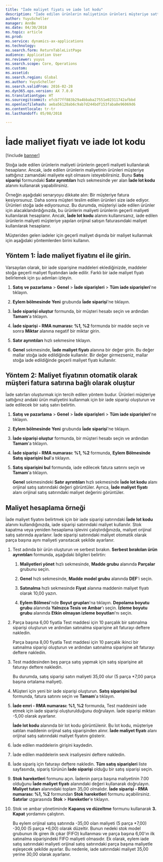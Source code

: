 ```yaml
---
title: "İade maliyet fiyatı ve iade lot kodu"
description: "İade edilen ürünlerin maliyetinin ürünleri müşteriye sattığınız zamandaki maliyete eşit olmasını isteyebilirsiniz. Bunu **İade lot kodu**'nu kullanarak yapabilirsiniz."
author: YuyuScheller
manager: AnnBe
ms.date: 04/30/2018
ms.topic: article
ms.prod: 
ms.service: dynamics-ax-applications
ms.technology: 
ms.search.form: ReturnTableListPage
audience: Application User
ms.reviewer: yuyus
ms.search.scope: Core, Operations
ms.custom: 
ms.assetid: 
ms.search.region: Global
ms.author: YuyuScheller
ms.search.validFrom: 2016-02-28
ms.dyn365.ops.version: AX 7.0.0
ms.translationtype: HT
ms.sourcegitcommit: efcb77ff883b29a4bbaba27551e02311742afbbd
ms.openlocfilehash: aeba56128ab6c9ab7d244bdf153faba8e96069d6
ms.contentlocale: tr-tr
ms.lasthandoff: 05/08/2018

---
```


# <a name="return-cost-price-and-return-lot-id"></a>İade maliyet fiyatı ve iade lot kodu        

[!include [banner](../includes/banner.md)]



Stoğa iade edilen ürünlerin maliyeti ürünlerin geçerli maliyeti kullanılarak hesaplanır. Ancak, iade edilen ürünlerin maliyetinin ürünleri müşteriye sattığınız zamandaki maliyete eşit olmasını isteyebilirsiniz. Bunu **Satış siparişi** formundaki **Satır ayrıntıları** hızlı sekmesinde yer alan **İade lot kodu** alanını kullanarak yapabilirsiniz.

Örneğin aşağıdaki senaryoyu dikkate alın: Bir müşteriye fatura kesiyorsunuz. Daha sonra müşteri teslim edilen ürünleri size iade ediyor. Ürünleri stoğa iade ediyorsunuz. Bu durumda, müşteriyi iade edilen ürünler için alacaklandırdığınızda, bu ürünlerin maliyeti ürünlerin geçerli maliyeti kullanılarak hesaplanır. Ancak, **İade lot kodu** alanını kullanırsanız, iade edilen ürünlerin maliyeti müşteriye yapılan orijinal satışın faturasındaki maliyet kullanılarak hesaplanır.

Müşteriden gelen iadeler için geçerli maliyet dışında bir maliyet kullanmak için aşağıdaki yöntemlerden birini kullanın.

## <a name="method-1-manually-enter-the-return-cost-price"></a>Yöntem 1: İade maliyet fiyatını el ile girin.

Varsayılan olarak, bir iade siparişine maddeleri eklediğinizde, maddeler stoğa geçerli maliyet fiyatından iade edilir. Farklı bir iade maliyet fiyatı belirlemek için şu adımları izleyin.

1.  **Satış ve pazarlama** \> **Genel** \> **İade siparişleri** \> **Tüm iade siparişleri**'ne tıklayın.

2.  **Eylem bölmesinde** **Yeni** grubunda **İade siparişi**'ne tıklayın.

3.  **İade siparişi oluştur** formunda, bir müşteri hesabı seçin ve ardından **Tamam**'a tıklayın.

4.  **İade siparişi - RMA numarası: %1, %2** formunda bir madde seçin ve sonra **Miktar** alanına negatif bir miktar girin.

5.  **Satır ayrıntıları** hızlı sekmesine tıklayın.

6.  **Genel** sekmesinde, **İade maliyet fiyatı** alanına bir değer girin. Bu değer mallar stoğa iade edildiğinde kullanılır. Bir değer girmezseniz, mallar stoğa iade edildiğinde geçerli maliyet fiyatı kullanılır.

## <a name="method-2-automatically-generate-the-cost-price-based-on-the-customer-invoice-line"></a>Yöntem 2: Maliyet fiyatının otomatik olarak müşteri fatura satırına bağlı olarak oluştur

İade satırları oluşturmak için tercih edilen yöntem budur. Ürünleri müşteriye sattığınız andaki ürün maliyetini kullanmak için bir iade siparişi oluşturun ve iade edilecek bir satış satırı belirtin.

1.  **Satış ve pazarlama** \> **Genel** \> **İade siparişleri** \> **Tüm iade siparişleri**'ne tıklayın.

2.  **Eylem bölmesinde** **Yeni** grubunda **İade siparişi**'ne tıklayın.

3.  **İade siparişi oluştur** formunda, bir müşteri hesabı seçin ve ardından **Tamam**'a tıklayın.

4.  **İade siparişi - RMA numarası: %1, %2** formunda, **Eylem Bölmesinde** **Satış siparişini bul**'a tıklayın.

5.  **Satış siparişini bul** formunda, iade edilecek fatura satırını seçin ve **Tamam**'a tıklayın.
    
    **Genel** sekmesindeki **Satır ayrıntıları** hızlı sekmesinde **İade lot kodu** alanı orijinal satış satırındaki değeri görüntüler. Ayrıca, **İade maliyet fiyatı** alanı orijinal satış satırındaki maliyet değerini görüntüler.

## <a name="cost-calculation-example"></a>Maliyet hesaplama örneği

İade maliyet fiyatını belirtmek için bir iade siparişi satırındaki **İade lot kodu** alanını kullandığınızda, iade siparişi satırındaki maliyet kullanılır. Stok kapatma veya yeniden hesaplama işlevini çalıştırdığınızda, maliyet orijinal satış satırında ayarlanır. İade siparişi satırındaki maliyet otomatik olarak parça başına aynı maliyeti yansıtacak şekilde ayarlanır.

1.  Test adında bir ürün oluşturun ve serbest bırakın. **Serbest bırakılan ürün ayrıntıları** formunda, aşağıdaki bilgileri belirtin:
    
    1.  **Maliyetleri yönet** hızlı sekmesinde, **Madde grubu** alanında **Parçalar** grubunu seçin.
    
    2.  **Genel** hızlı sekmesinde, **Madde model grubu** alanında **DEF**'i seçin.
    
    3.  **Satınalma** hızlı sekmesinde **Fiyat** alanına maddenin maliyet fiyatı olarak 10,00 yazın.
    
    4.  **Eylem Bölmesi**'nde **Boyut grupları**'na tıklayın. **Depolama boyutu grubu** alanında **Yalnızca Tesis ve Ambar**'ı seçin. **İzleme boyutu grubu** alanında **Etkin olmayan izleme boyutları**'nı seçin.

2.  Parça başına 6,00 fiyatla Test maddesi için 10 parçalık bir satınalma siparişi oluşturun ve ardından satınalma siparişine ait faturayı deftere nakledin.
    
    Parça başına 8,00 fiyatla Test maddesi için 10 parçalık ikinci bir satınalma siparişi oluşturun ve ardından satınalma siparişine ait faturayı deftere nakledin.

3.  Test maddesinden beş parça satış yapmak için satış siparişine ait faturayı deftere nakledin.
    
    Bu durumda, satış siparişi satırı maliyeti 35,00 olur (5 parça \*7,00 parça başına ortalama maliyet).

4.  Müşteri için yeni bir iade siparişi oluşturun. **Satış siparişini bul** formunda, fatura satırını seçin ve **Tamam**'a tıklayın.

5.  **İade emri - RMA numarası: %1, %2** formunda, Test maddesini iade etmek için iade siparişi oluşturulduğunu doğrulayın. İade siparişi miktarı -5,00 olarak ayarlanır.
    
    **İade lot kodu** alanında bir lot kodu görüntülenir. Bu lot kodu, müşteriye satılan maddenin orijinal satış siparişinden alınır. **İade maliyet fiyatı** alanı orijinal satış satırındaki maliyet fiyatını gösterir.

6.  İade edilen maddelerin girişini kaydedin.

7.  İade edilen maddelerin sevk irsaliyesini deftere nakledin.

8.  İade sipariş için faturayı deftere nakledin. **Tüm satış siparişleri** liste sayfasında, sipariş türünün **İade siparişi** olduğu bir satış siparişi seçin.

9.  **Stok hareketleri** formunu açın. İadenin parça başına maliyetinin 7.00 olduğunu **İade maliyet fiyatı** alanındaki değeri kullanarak doğrulayın. **Maliyet tutarı** alanındaki toplam 35,00 olmalıdır. **İade siparişi - RMA numarası: %1, %2** formundan **Stok hareketleri** formunu açabilirsiniz. **Satırlar** ızgarasında **Stok** \> **Hareketler**'e tıklayın.

10. Stok ve ambar yönetiminde **Kapanış ve düzeltme** formunu kullanarak **3. Kapat** yordamını çalıştırın.
    
    Bu eylem orijinal satış satırında -35,00 olan maliyeti (5 parça \*7,00) -30,00 (5 parça \*6,00) olarak düzeltir. Bunun nedeki stok model grubunun ilk giren ilk çıkar (FIFO) kullanması ve parça başına 6,00'ın ilk satınalma siparişindeki FIFO maliyeti olmasıdır. Ek olarak, eylem iade satış satırındaki maliyeti orijinal satış satırındaki parça başına maliyetle eşleşecek şekilde ayarlar. Bu nedenle, iade satırındaki maliyet 35,00 yerine 30,00 olarak ayarlanır.





